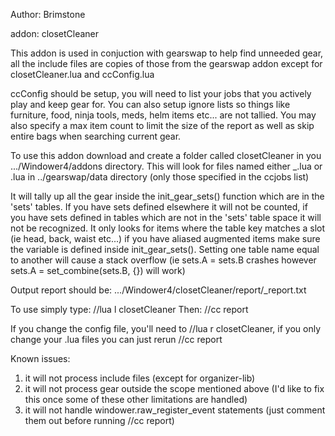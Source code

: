 Author: Brimstone

addon: closetCleaner

This addon is used in conjuction with gearswap to help find unneeded gear, all the include files are copies of those from the gearswap
addon except for closetCleaner.lua and ccConfig.lua

ccConfig should be setup, you will need to list your jobs that you actively play and keep gear for. You can also setup ignore lists so 
things like furniture, food, ninja tools, meds, helm items etc... are not tallied. You may also specify a max item count to limit the size of the report
as well as skip entire bags when searching current gear. 

To use this addon download and create a folder called closetCleaner in you .../Windower4/addons directory. This will look for files named
either <playername>_<job>.lua or <job>.lua in ../gearswap/data directory (only those specified in the ccjobs list)

It will tally up all the gear inside the init_gear_sets() function which are in the 'sets' tables. If you have sets defined elsewhere it will not be counted, if you have
sets defined in tables which are not in the 'sets' table space it will not be recognized. It only looks for items where the table key matches a slot 
(ie head, back, waist etc...) if you have aliased augmented items make sure the variable is defined inside init_gear_sets(). Setting one table name equal 
to another will cause a stack overflow (ie sets.A = sets.B crashes however sets.A = set_combine(sets.B, {}) will work) 

Output report should be: .../Windower4/closetCleaner/report/<playername>_report.txt

To use simply type: //lua l closetCleaner
Then: //cc report

If you change the config file, you'll need to //lua r closetCleaner, if you only change your <job>.lua files you can just rerun //cc report

Known issues:
1. it will not process include files  (except for organizer-lib)
2. it will not process gear outside the scope mentioned above (I'd like to fix this once some of these other limitations are handled)
3. it will not handle windower.raw_register_event statements (just comment them out before running //cc report)